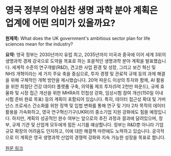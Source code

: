 # 영국 정부의 야심찬 생명 과학 분야 계획은 업계에 어떤 의미가 있을까요?

**원제목:** What does the UK government's ambitious sector plan for life sciences mean for the industry?

**요약:** 영국 정부는 2030년까지 유럽 최고, 2035년까지 미국과 중국에 이어 세계 3위의 생명과학 경제 강국으로 도약을 목표로 하는 포괄적인 생명과학 분야 계획을 발표했습니다.  세계적 수준의 연구개발(R&D), 견고한 사업 환경 및 성장, 그리고 보건 혁신 및 NHS 개혁이라는 세 가지 주요 축을 중심으로,  투자 경쟁 및 관료적 규제 등의 과제 해결을 위해 구체적인 개혁 방안을 제시했습니다.  20억 파운드 이상의 투자와 함께,  AI 활용을 위한 최첨단 건강 데이터 플랫폼 구축, 의약품 제조 투자(5억 2천만 파운드),  규제 효율화 및 시장 접근 개선을 위한 MHRA의 민첩성 강화,  임상시험 참여 개선(150일 이내 시험 준비 완료 목표) 등의 계획이 포함되어 있습니다.  특히,  데이터 접근성 확대 및 거버넌스 프로세스 간소화를 위한 정책 및 입법 변화를 통해 연구 및 기타 2차 목적의 데이터 활용을 가속화하고,  영국 연구혁신기구(UKRI)의 중소기업 지원 강화에도 힘쓸 예정입니다.  하지만,  계획의 성공적인 완수 여부는 앞으로의 추진 과정과 결과에 달려있으며,  정부, 규제 기관 및 산업계 모두에게 힘든 시기를 예상합니다.  정부는 R&D뿐 아니라 기업 규모 확장의 어려움도 인지하고,  이에 대한 해결책 마련에도 노력하고 있습니다.  궁극적으로 이 계획은 영국 생명과학 산업의 경쟁력 강화와 지속 가능한 성장을 목표로 합니다.

[원문 링크](https://www.osborneclarke.com/insights/what-does-uk-governments-ambitious-sector-plan-life-sciences-mean-industry)

